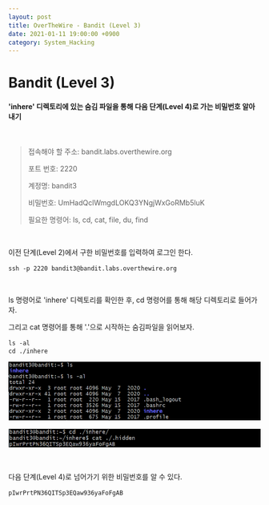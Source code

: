 ```yaml
---
layout: post
title: OverTheWire - Bandit (Level 3)
date: 2021-01-11 19:00:00 +0900
category: System_Hacking
---
```



# Bandit (Level 3)

#### 'inhere' 디렉토리에 있는 숨김 파일을 통해 다음 단계(Level 4)로 가는 비밀번호 알아내기

<br/>


> 접속해야 할 주소:  bandit.labs.overthewire.org
>
> 포트 번호: 2220
>
> 계정명: bandit3
>
> 비밀번호: UmHadQclWmgdLOKQ3YNgjWxGoRMb5luK
>
> 필요한 명령어: ls, cd, cat, file, du, find

<br/>

이전 단계(Level 2)에서  구한 비밀번호를 입력하여 로그인 한다.

```shell
ssh -p 2220 bandit3@bandit.labs.overthewire.org
```

<br/>

ls 명령어로 'inhere' 디렉토리를 확인한 후, cd 명령어를 통해 해당 디렉토리로 들어가자. 

그리고 cat 명령어를 통해 '.'으로 시작하는 숨김파일을 읽어보자.

```shell
ls -al
cd ./inhere
```

![bandit3_1](/public/img/bandit3_1.PNG) 

![bandit3_2](/public/img/bandit3_2.PNG) 

<br/>

다음 단계(Level 4)로 넘어가기 위한 비밀번호를 알 수 있다.

```shell
pIwrPrtPN36QITSp3EQaw936yaFoFgAB
```

